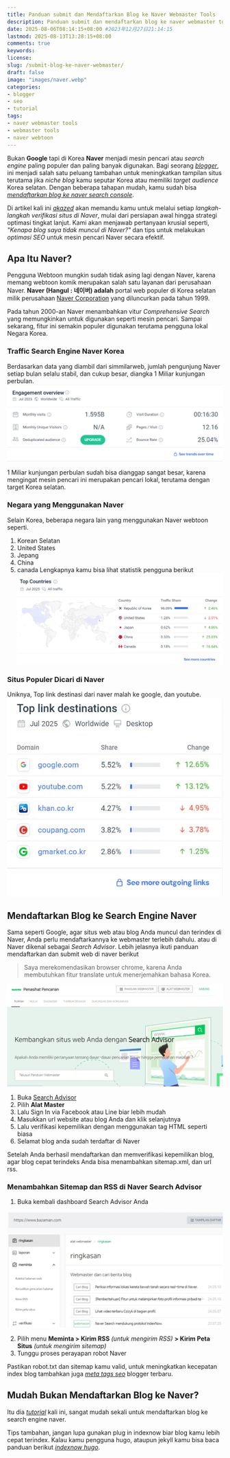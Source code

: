 ```yaml
---
title: Panduan submit dan Mendaftarkan Blog ke Naver Webmaster Tools
description: Panduan submit dan mendaftarkan blog ke naver webmaster tools untuk meningkatkan hasil pencarian di korea menggunakan naver webtoon, serta agar blog terdaftar di naver
date: 2025-08-06T08:14:15+08:00 #2023年12月27日21:14:15
lastmod: 2025-08-13T13:28:15+08:00 
comments: true
keywords: 
license: 
slug: /submit-blog-ke-naver-webmaster/
draft: false 
image: "images/naver.webp"
categories:
- blogger
- seo
- tutorial
tags:
- naver webmaster tools
- webmaster tools
- naver webtoon
---
```


Bukan **Google** tapi di Korea **Naver** menjadi mesin pencari atau *search engine* paling populer dan paling banyak digunakan. Bagi seorang *[blogger](/categories/blogger/)*, ini menjadi salah satu peluang tambahan untuk meningkatkan tampilan situs terutama jika *niche blog* kamu seputar Korea atau memiliki *target audience* Korea selatan. Dengan beberapa tahapan mudah, kamu sudah bisa *[mendaftarkan blog ke naver search console](/submit-blog-ke-naver-webmaster/)*. 

Di artikel kali ini *[akazed](/)* akan memandu kamu untuk melalui setiap *langkah-langkah verifikasi situs di Naver*, mulai dari persiapan awal hingga strategi optimasi tingkat lanjut. Kami akan menjawab pertanyaan krusial seperti, *"Kenapa blog saya tidak muncul di Naver?"* dan tips untuk melakukan *optimasi SEO* untuk mesin pencari Naver secara efektif.

## Apa Itu Naver?

Pengguna Webtoon mungkin sudah tidak asing lagi dengan Naver, karena memang webtoon komik merupakan salah satu layanan dari perusahaan Naver. **Naver (Hangul : 네이버) adalah** portal web populer di Korea selatan milik perusahaan [Naver Corporation](https://www.navercorp.com/) yang diluncurkan pada tahun 1999.

Pada tahun 2000-an Naver menambahkan vitur _Comprehensive Search_ yang memungkinkan untuk digunakan seperti mesin pencari. Sampai sekarang, fitur ini semakin populer digunakan terutama pengguna lokal Negara Korea.

### Traffic Search Engine Naver Korea
Berdasarkan data yang diambil dari simmilarweb, jumlah pengunjung Naver setiap bulan selalu stabil, dan cukup besar, diangka 1 Miliar kunjungan perbulan. 
![jumlah user naver](images/naver-user.webp)

1 Miliar kunjungan perbulan sudah bisa dianggap sangat besar, karena mengingat mesin pencari ini merupakan pencari lokal, terutama dengan target Korea selatan.

### Negara yang Menggunakan Naver
Selain Korea, beberapa negara lain yang menggunakan Naver webtoon seperti.
1. Korean Selatan
2. United States
3. Jepang
4. China
5. canada
Lengkapnya kamu bisa lihat statistik pengguna berikut
![negara pengguna naver](images/naver-country.webp)

### Situs Populer Dicari di Naver
Uniknya, Top link destinasi dari naver malah ke google, dan youtube. 
![situs populer di naver](images/top-site.webp)

## Mendaftarkan Blog ke Search Engine Naver

Sama seperti Google, agar situs web atau blog Anda muncul dan terindex di Naver, Anda perlu mendaftarkannya ke webmaster terlebih dahulu. atau di Naver dikenal sebagai _Search Advisor_. Lebih jelasnya ikuti panduan mendaftarkan dan submit web di naver berikut

>Saya merekomendasikan browser chrome, karena Anda membutuhkan fitur translate untuk menerjemahkan bahasa Korea.

![cara daftar blog ke naver](images/w1.webp)
1. Buka [Search Advisor](https://searchadvisor.naver.com/)
2. Pilih **Alat Master**
3. Lalu Sign In via Facebook atau Line biar lebih mudah
4. Masukkan url website atau blog Anda dan klik selanjutnya
5. Lalu verifikasi kepemilikan dengan menggunakan tag HTML seperti biasa
6. Selamat blog anda sudah terdaftar di Naver

Setelah Anda berhasil mendaftarkan dan memverifikasi kepemilikan blog, agar blog cepat terindeks Anda bisa menambahkan sitemap.xml, dan url rss.

### Menambahkan Sitemap dan RSS di Naver Search Advisor

1. Buka kembali dashboard Search Advisor Anda

![cara mengirim sitemap di naver](images/w2.webp)

2. Pilih menu **Meminta > Kirim RSS** _(untuk mengirim RSS)_ **\> Kirim Peta Situs** _(untuk mengirim sitemap)_
3. Tunggu proses perayapan robot Naver

Pastikan robot.txt dan sitemap kamu valid, untuk meningkatkan kecepatan index blog tambahkan juga *[meta tags seo](/meta-tag-seo-blogger-terbaru/)* blogger terbaru.
## Mudah Bukan Mendaftarkan Blog ke Naver?

Itu dia *[tutorial](/categories/tutorial/)* kali ini, sangat mudah sekali untuk mendaftarkan blog ke search engine naver.

Tips tambahan, jangan lupa gunakan plug in indexnow biar blog kamu lebih cepat terindex. Kalau kamu pengguna hugo, ataupun jekyll kamu bisa baca panduan berikut *[indexnow hugo](/panduan-integrasi-indexnow-hugo/)*. 